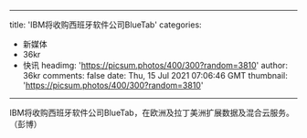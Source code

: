 
---
title: 'IBM将收购西班牙软件公司BlueTab'
categories: 
 - 新媒体
 - 36kr
 - 快讯
headimg: 'https://picsum.photos/400/300?random=3810'
author: 36kr
comments: false
date: Thu, 15 Jul 2021 07:06:46 GMT
thumbnail: 'https://picsum.photos/400/300?random=3810'
---

<div>   
IBM将收购西班牙软件公司BlueTab，在欧洲及拉丁美洲扩展数据及混合云服务。（彭博）  
</div>
            